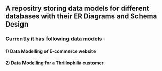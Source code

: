 ## A repositry storing data models for different databases with their ER Diagrams and Schema Design
### Currently it has following data models -
#### 1) Data Modelling of E-commerce website
#### 2) Data Modelling for a Thrillophilia customer
